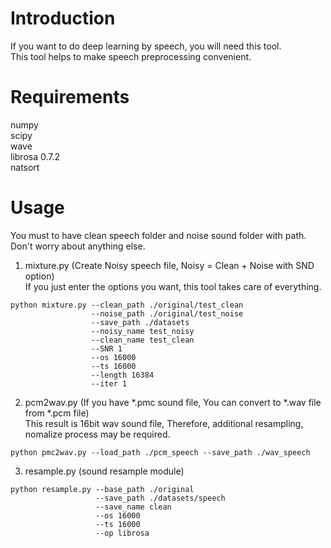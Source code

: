 # Introduction  
If you want to do deep learning by speech, you will need this tool.  
This tool helps to make speech preprocessing convenient.  
#
# Requirements  
numpy  
scipy  
wave  
librosa 0.7.2  
natsort  
#
# Usage  
You must to have clean speech folder and noise sound folder with path.  
Don't worry about anything else.  
  
1. mixture.py (Create Noisy speech file, Noisy = Clean + Noise with SND option)  
If you just enter the options you want, this tool takes care of everything.  
```
python mixture.py --clean_path ./original/test_clean
                  --noise_path ./original/test_noise
                  --save_path ./datasets 
                  --noisy_name test_noisy 
                  --clean_name test_clean 
                  --SNR 1 
                  --os 16000
                  --ts 16000 
                  --length 16384 
                  --iter 1
```
  
  
2. pcm2wav.py (If you have *.pmc sound file, You can convert to *.wav file from *.pcm file)  
   This result is 16bit wav sound file, Therefore, additional resampling, nomalize process may be required.  
```
python pmc2wav.py --load_path ./pcm_speech --save_path ./wav_speech
```
  
  
3. resample.py (sound resample module)
```
python resample.py --base_path ./original 
                   --save_path ./datasets/speech 
                   --save_name clean 
                   --os 16000 
                   --ts 16000 
                   --op librosa
```

